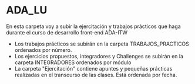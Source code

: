 ﻿# ADA_LU
En esta carpeta voy a subir la ejercitación y trabajos prácticos que haga durante el curso de desarrollo front-end ADA-ITW
- Los trabajos prácticos se subirán en la carpeta TRABAJOS_PRACTICOS ordenados por número.
- Los ejercicios propuestos, integradores y Challenges se subirán en la carpeta INTEGRADORES ordenados por módulo
- La carpeta "Ejercitación" contiene apuntes y pequeñas prácticas realizadas en el transcurso de las clases. Está ordenada por fecha.
